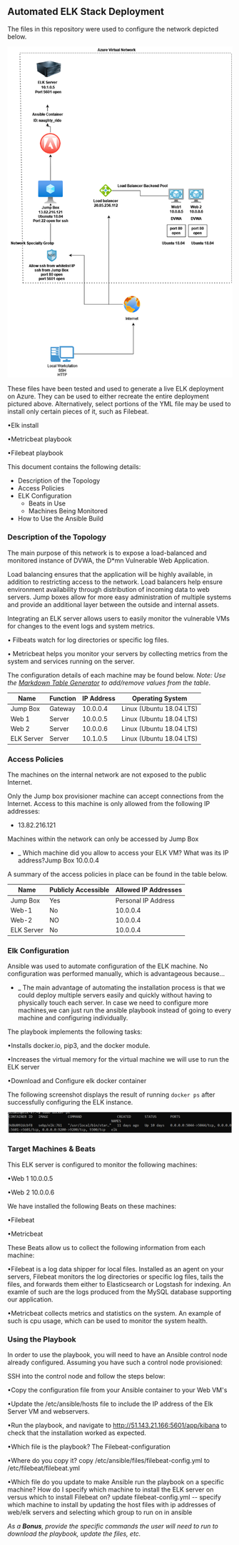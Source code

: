 ## Automated ELK Stack Deployment

The files in this repository were used to configure the network depicted below.

![](/Linux/Elk-Stack.png)

These files have been tested and used to generate a live ELK deployment on Azure. They can be used to either recreate 
the entire deployment pictured above. Alternatively, select portions of the YML file may be used to install only certain 
pieces of it, such as Filebeat.


•Elk install 


•Metricbeat playbook


•Filebeat playbook


This document contains the following details:
- Description of the Topology
- Access Policies
- ELK Configuration
  - Beats in Use
  - Machines Being Monitored
- How to Use the Ansible Build


### Description of the Topology

The main purpose of this network is to expose a load-balanced and monitored instance of DVWA, the D*mn Vulnerable Web Application.

Load balancing ensures that the application will be highly available, in addition to restricting access to the network. Load balancers help ensure environment availability through distribution of incoming data to web servers. Jump boxes allow for more easy administration of multiple systems and provide an additional layer between the outside and internal assets.

Integrating an ELK server allows users to easily monitor the vulnerable VMs for changes to the event logs and system metrics.
 
• Filbeats watch for log directories or specific log files.

• Metricbeat helps you monitor your servers by collecting metrics from the system and services running on the server.

The configuration details of each machine may be found below.
_Note: Use the [Markdown Table Generator](http://www.tablesgenerator.com/markdown_tables) to add/remove values from the table_.

| Name     | Function | IP Address | Operating System       |
|----------|----------|------------|------------------------|
| Jump Box | Gateway  | 10.0.0.4   |Linux (Ubuntu 18.04 LTS)|
| Web 1    | Server   | 10.0.0.5   |Linux (Ubuntu 18.04 LTS)|
| Web 2    | Server   | 10.0.0.6   |Linux (Ubuntu 18.04 LTS)|
|ELK Server| Server   | 10.1.0.5   |Linux (Ubuntu 18.04 LTS)|

### Access Policies

The machines on the internal network are not exposed to the public Internet. 

Only the Jump box provisioner machine can accept connections from the Internet. Access to this machine is only allowed from the following IP addresses:
- 13.82.216.121

Machines within the network can only be accessed by Jump Box

- _ Which machine did you allow to access your ELK VM? What was its IP address?Jump Box 10.0.0.4


A summary of the access policies in place can be found in the table below.

| Name     | Publicly Accessible | Allowed IP Addresses |
|----------|---------------------|----------------------|
| Jump Box | Yes                 | Personal IP Address  |
|  Web-1   | No                  |      10.0.0.4        |
|  Web-2   | NO                  |      10.0.0.4        |
|ELK Server| No                  |      10.0.0.4        |

### Elk Configuration

Ansible was used to automate configuration of the ELK machine. No configuration was performed manually, which is advantageous because...
- _ The main advantage of automating the installation process is that we could deploy multiple servers easily and quickly without having to physically touch each server.
    In case we need to configure more machines,we can just run the ansible playbook instead of going to every machine and configuring individually.

The playbook implements the following tasks:

•Installs docker.io, pip3, and the docker module.

•Increases the virtual memory for the virtual machine we will use to run the ELK server

•Download and Configure elk docker container


The following screenshot displays the result of running `docker ps` after successfully configuring the ELK instance.

![](/Linux/docker-ps.png)


### Target Machines & Beats
This ELK server is configured to monitor the following machines:

•Web 1 10.0.0.5

•Web 2 10.0.0.6

We have installed the following Beats on these machines:
 
•Filebeat

•Metricbeat

These Beats allow us to collect the following information from each machine:

•Filebeat is a log data shipper for local files. Installed as an agent on your servers, Filebeat monitors the log directories or specific log files, tails the files, and forwards them either to Elasticsearch or Logstash for indexing.
 An examle of such are the logs produced from the MySQL database supporting our application.

•Metricbeat collects metrics and statistics on the system. An example of such is cpu usage, which can be used to monitor the system health.

### Using the Playbook
In order to use the playbook, you will need to have an Ansible control node already configured. Assuming you have such a control node provisioned: 

SSH into the control node and follow the steps below:

•Copy the configuration file from your Ansible container to your Web VM's

•Update the /etc/ansible/hosts file to include the IP address of the Elk Server VM and webservers.

•Run the playbook, and navigate to http://51.143.21.166:5601/app/kibana to check that the installation worked as expected.

•Which file is the playbook? The Filebeat-configuration

•Where do you copy it? copy /etc/ansible/files/filebeat-config.yml to /etc/filebeat/filebeat.yml

•Which file do you update to make Ansible run the playbook on a specific machine? How do I specify which machine to install the ELK server on versus which to install Filebeat on? update filebeat-config.yml -- specify which machine to install by updating the host files with ip addresses of web/elk servers and selecting which group to run on in ansible



_As a **Bonus**, provide the specific commands the user will need to run to download the playbook, update the files, etc._

